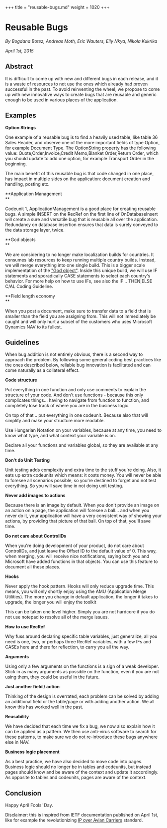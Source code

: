 +++
title = "reusable-bugs.md"
weight = 1020
+++
# Reusable Bugs

_By Bogdana Botez, Andreas Moth, Eric Wauters, Elly Nkya, Nikola Kukrika_

_April 1st, 2015_

## Abstract

It is difficult to come up with new and different bugs in each release, and it is a waste of resources to not use the ones which already had proven successful in the past. To avoid reinventing the wheel, we propose to come up with new innovative ways to create bugs that are reusable and generic enough to be used in various places of the application.

## Examples

**Option Strings**

One example of a reusable bug is to find a heavily used table, like table 36 Sales Header, and observe one of the more important fields of type Option, for example Document Type. The OptionString property has the following value: Quote,Order,Invoice,Credit Memo,Blanket Order,Return Order, which you should update to add one option, for example Transport Order in the beginning.

The main benefit of this reusable bug is that code changed in one place, has impact in multiple sides on the application: document creation and handling, posting etc.

**Application Management  
**

Codeunit 1, ApplicationManagement is a good place for creating reusable bugs. A simple INSERT on the RecRef on the first line of OnDatabaseInsert will create a sure and versatile bug that is reusable all over the application. Redundancy on database insertion ensures that data is surely conveyed to the data storage layer, twice.

**God objects  
**

We are considering to no longer make localization builds for countries. It consumes lab resources to keep running multiple country builds. Instead, we will merge everything into one single build. This is a bigger scale implementation of the ["God object"][anchor0]. Inside this unique build, we will use IF statements and sporadically CASE statements to select each country's behavior. For more help on how to use IFs, see also the IF .. THEN|ELSE C/AL Coding Guideline.

**Field length economy  
**

When you post a document, make sure to transfer data to a field that is smaller than the field you are assigning from. This will not immediately be caught and will only hurt a subset of the customers who uses Microsoft Dynamics NAV to its fullest.

## Guidelines

When bug addition is not entirely obvious, there is a second way to approach the problem. By following some general coding best practices like the ones described below, reliable bug innovation is facilitated and can come naturally as a collateral effect.

**Code structure**

Put everything in one function and only use comments to explain the structure of your code. And don't use functions - because this only complicates things... having to navigate from function to function, and completely lose track of where you are in the business logic.

On top of that .. put everything in one codeunit. Because also that will simplify and make your structure more readable.

Use Hungarian Notation on your variables, because at any time, you need to know what type, and what context your variable is on. 

Declare all your functions and variables global, so they are available at any time.

**Don't do Unit Testing**

Unit testing adds complexity and extra time to the stuff you're doing. Also, it eats up extra codeunits which means: it costs money. You will never be able to foresee all scenarios possible, so you're destined to forget and not test everything. So you will save time in not doing unit testing.

**Never add images to actions**

Because there is an image by default. When you don't provide an image on an action on a page, the application will foresee a ball... and when you never do it, your application will have a very consistent way of showing your actions, by providing that picture of that ball. On top of that, you'll save time.

**Do not care about ControlIDs**

When you're doing development of your product, do not care about ControlIDs, and just leave the Offset ID to the default value of 0\. This way, when merging, you will receive nice notifications, saying both you and Microsoft have added functions in that objects. You can use this feature to document all these places.

**Hooks**

Never apply the hook pattern. Hooks will only reduce upgrade time. This means, you will only shortly enjoy using the AMU (Application Merge Utilities). The more you change in default application, the longer it takes to upgrade, the longer you will enjoy the toolkit 

This can be taken one level higher. Simply you are not hardcore if you do not use notepad to resolve all of the merge issues.

**How to use RecRef**

Why fuss around declaring specific table variables, just generalize, all you need is one, two, or perhaps three RecRef variables, with a few IFs and CASEs here and there for reflection, to carry you all the way.

**Arguments**

Using only a few arguments on the functions is a sign of a weak developer. Stick in as many arguments as possible on the function, even if you are not using them, they could be useful in the future.

**Just another field / action**

Thinking of the design is overrated, each problem can be solved by adding an additional field or the table/page or with adding another action. We all know this has worked well in the past.

**Reusability**

We have decided that each time we fix a bug, we now also explain how it can be applied as a pattern. We then use anti-virus software to search for these patterns, to make sure we do not re-introduce these bugs anywhere else in NAV.

**Business logic placement**

As a best practice, we have also decided to move code into pages. Business logic should no longer be in tables and codeunits, but instead pages should know and be aware of the context and update it accordingly. As opposite to tables and codeunits, pages are aware of the context. 

## Conclusion

Happy April Fools' Day.

Disclaimer: this is inspired from IETF documentation published on April 1st, like for example the revolutionizing [IP over Avian Carriers][anchor1] standard.



[anchor0]: http://en.wikipedia.org/wiki/God_object
[anchor1]: http://en.wikipedia.org/wiki/IP_over_Avian_Carriers
